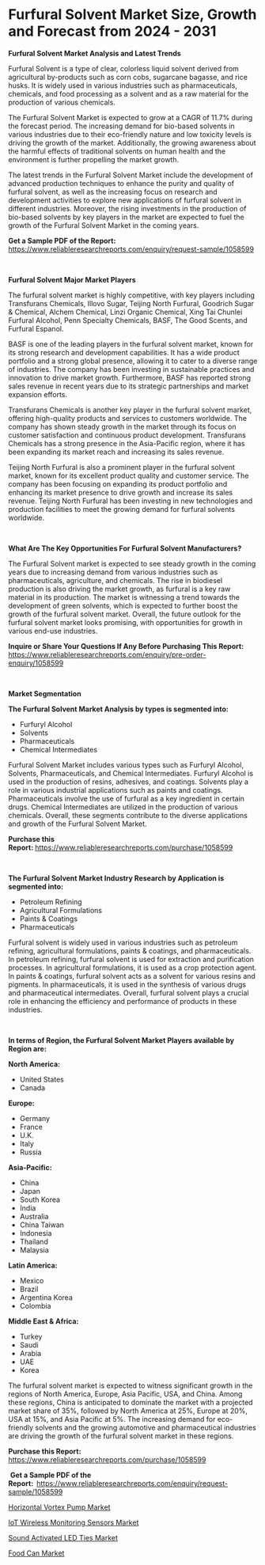 <p><h1>Furfural Solvent Market Size, Growth and Forecast from 2024 - 2031</h1></p><p><strong>Furfural Solvent Market Analysis and Latest Trends</strong></p>
<p><p>Furfural Solvent is a type of clear, colorless liquid solvent derived from agricultural by-products such as corn cobs, sugarcane bagasse, and rice husks. It is widely used in various industries such as pharmaceuticals, chemicals, and food processing as a solvent and as a raw material for the production of various chemicals.</p><p>The Furfural Solvent Market is expected to grow at a CAGR of 11.7% during the forecast period. The increasing demand for bio-based solvents in various industries due to their eco-friendly nature and low toxicity levels is driving the growth of the market. Additionally, the growing awareness about the harmful effects of traditional solvents on human health and the environment is further propelling the market growth.</p><p>The latest trends in the Furfural Solvent Market include the development of advanced production techniques to enhance the purity and quality of furfural solvent, as well as the increasing focus on research and development activities to explore new applications of furfural solvent in different industries. Moreover, the rising investments in the production of bio-based solvents by key players in the market are expected to fuel the growth of the Furfural Solvent Market in the coming years.</p></p>
<p><strong>Get a Sample PDF of the Report:&nbsp;</strong> <a href="https://www.reliableresearchreports.com/enquiry/request-sample/1058599">https://www.reliableresearchreports.com/enquiry/request-sample/1058599</a></p>
<p>&nbsp;</p>
<p><strong>Furfural Solvent Major Market Players</strong></p>
<p><p>The furfural solvent market is highly competitive, with key players including Transfurans Chemicals, Illovo Sugar, Teijing North Furfural, Goodrich Sugar & Chemical, Alchem Chemical, Linzi Organic Chemical, Xing Tai Chunlei Furfural Alcohol, Penn Specialty Chemicals, BASF, The Good Scents, and Furfural Espanol.</p><p>BASF is one of the leading players in the furfural solvent market, known for its strong research and development capabilities. It has a wide product portfolio and a strong global presence, allowing it to cater to a diverse range of industries. The company has been investing in sustainable practices and innovation to drive market growth. Furthermore, BASF has reported strong sales revenue in recent years due to its strategic partnerships and market expansion efforts.</p><p>Transfurans Chemicals is another key player in the furfural solvent market, offering high-quality products and services to customers worldwide. The company has shown steady growth in the market through its focus on customer satisfaction and continuous product development. Transfurans Chemicals has a strong presence in the Asia-Pacific region, where it has been expanding its market reach and increasing its sales revenue.</p><p>Teijing North Furfural is also a prominent player in the furfural solvent market, known for its excellent product quality and customer service. The company has been focusing on expanding its product portfolio and enhancing its market presence to drive growth and increase its sales revenue. Teijing North Furfural has been investing in new technologies and production facilities to meet the growing demand for furfural solvents worldwide.</p></p>
<p>&nbsp;</p>
<p><strong>What Are The Key Opportunities For Furfural Solvent Manufacturers?</strong></p>
<p><p>The Furfural Solvent market is expected to see steady growth in the coming years due to increasing demand from various industries such as pharmaceuticals, agriculture, and chemicals. The rise in biodiesel production is also driving the market growth, as furfural is a key raw material in its production. The market is witnessing a trend towards the development of green solvents, which is expected to further boost the growth of the furfural solvent market. Overall, the future outlook for the furfural solvent market looks promising, with opportunities for growth in various end-use industries.</p></p>
<p><strong>Inquire or Share Your Questions If Any Before Purchasing This Report:</strong> <a href="https://www.reliableresearchreports.com/enquiry/pre-order-enquiry/1058599">https://www.reliableresearchreports.com/enquiry/pre-order-enquiry/1058599</a></p>
<p>&nbsp;</p>
<p><strong>Market Segmentation</strong></p>
<p><strong>The Furfural Solvent Market Analysis by types is segmented into:</strong></p>
<p><ul><li>Furfuryl Alcohol</li><li>Solvents</li><li>Pharmaceuticals</li><li>Chemical Intermediates</li></ul></p>
<p><p>Furfural Solvent Market includes various types such as Furfuryl Alcohol, Solvents, Pharmaceuticals, and Chemical Intermediates. Furfuryl Alcohol is used in the production of resins, adhesives, and coatings. Solvents play a role in various industrial applications such as paints and coatings. Pharmaceuticals involve the use of furfural as a key ingredient in certain drugs. Chemical Intermediates are utilized in the production of various chemicals. Overall, these segments contribute to the diverse applications and growth of the Furfural Solvent Market.</p></p>
<p><strong>Purchase this Report:&nbsp;</strong><a href="https://www.reliableresearchreports.com/purchase/1058599">https://www.reliableresearchreports.com/purchase/1058599</a></p>
<p>&nbsp;</p>
<p><strong>The Furfural Solvent Market Industry Research by Application is segmented into:</strong></p>
<p><ul><li>Petroleum Refining</li><li>Agricultural Formulations</li><li>Paints & Coatings</li><li>Pharmaceuticals</li></ul></p>
<p><p>Furfural solvent is widely used in various industries such as petroleum refining, agricultural formulations, paints & coatings, and pharmaceuticals. In petroleum refining, furfural solvent is used for extraction and purification processes. In agricultural formulations, it is used as a crop protection agent. In paints & coatings, furfural solvent acts as a solvent for various resins and pigments. In pharmaceuticals, it is used in the synthesis of various drugs and pharmaceutical intermediates. Overall, furfural solvent plays a crucial role in enhancing the efficiency and performance of products in these industries.</p></p>
<p>&nbsp;</p>
<p><strong>In terms of Region, the Furfural Solvent Market Players available by Region are:</strong></p>
<p>
    <p> <strong> North America: </strong>
        <ul>
            <li>United States</li>
            <li>Canada</li>
        </ul>
        </p> 
    <p> <strong> Europe: </strong>
        <ul>
            <li>Germany</li>
            <li>France</li>
            <li>U.K.</li>
            <li>Italy</li>
            <li>Russia</li>
        </ul>
        </p> 
    <p> <strong> Asia-Pacific: </strong>
        <ul>
            <li>China</li>
            <li>Japan</li>
            <li>South Korea</li>
            <li>India</li>
            <li>Australia</li>
            <li>China Taiwan</li>
            <li>Indonesia</li>
            <li>Thailand</li>
            <li>Malaysia</li>
        </ul>
        </p> 
    <p> <strong> Latin America: </strong>
        <ul>
            <li>Mexico</li>
            <li>Brazil</li>
            <li>Argentina Korea</li>
            <li>Colombia</li>
        </ul>
        </p> 
    <p> <strong> Middle East & Africa: </strong>
        <ul>
            <li>Turkey</li>
            <li>Saudi</li>
            <li>Arabia</li>
            <li>UAE</li>
            <li>Korea</li>
        </ul>
    </p>
    </p>
<p><p>The furfural solvent market is expected to witness significant growth in the regions of North America, Europe, Asia Pacific, USA, and China. Among these regions, China is anticipated to dominate the market with a projected market share of 35%, followed by North America at 25%, Europe at 20%, USA at 15%, and Asia Pacific at 5%. The increasing demand for eco-friendly solvents and the growing automotive and pharmaceutical industries are driving the growth of the furfural solvent market in these regions.</p></p>
<p><strong>Purchase this Report: </strong><a href="https://www.reliableresearchreports.com/purchase/1058599">https://www.reliableresearchreports.com/purchase/1058599</a></p>
<p>&nbsp;<strong>Get a Sample PDF of the Report:&nbsp;&nbsp;</strong><a href="https://www.reliableresearchreports.com/enquiry/request-sample/1058599">https://www.reliableresearchreports.com/enquiry/request-sample/1058599</a></p>
<p><strong></strong></p>
<p><p><a href="https://lydian-appliance-61d.notion.site/Global-Horizontal-Vortex-Pump-Market-Size-and-Market-Trends-Insights-and-Projections-from-2024-to-2-3c8b567114b54081a51ebf9df9e41578">Horizontal Vortex Pump Market</a></p><p><a href="https://view.publitas.com/reportprime-1/iot-wireless-monitoring-sensors-market-provides-detailed-segmentation-of-this-market-based-on-type-application-and-region-and-forecast-for-the-period-from-2023-2030/">IoT Wireless Monitoring Sensors Market</a></p><p><a href="https://view.publitas.com/reportprime-1/sound-activated-led-ties-market-size-market-trends-and-growth-outlook-forecasted-for-period-from-2023-to-2030-xgbv7k8rw74o/">Sound Activated LED Ties Market</a></p><p><a href="https://github.com/Sherrillcrooksxa8i18ucf2m/Market-Research-Report-List-1/blob/main/food-can-market.md">Food Can Market</a></p></p>